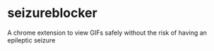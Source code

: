 # seizureblocker
A chrome extension to view GIFs safely without the risk of having an epileptic seizure
